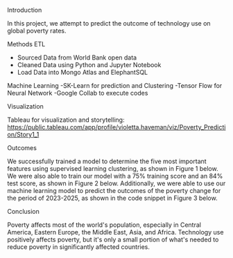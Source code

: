 Introduction

In this project, we attempt to predict the outcome of technology use on global poverty rates. 

Methods
ETL

- Sourced Data from World Bank open data
- Cleaned Data using Python and Jupyter Notebook
- Load Data into Mongo Atlas and ElephantSQL

Machine Learning
-SK-Learn for prediction and Clustering
-Tensor Flow for Neural Network 
-Google Collab to execute codes

Visualization 

Tableau for visualization and storytelling: https://public.tableau.com/app/profile/violetta.haveman/viz/Poverty_Prediction/Story1_1

Outcomes 

We successfully trained a model to determine the five most important features using supervised learning clustering, as shown in Figure 1 below. We were also able to train our model with a 75% training score and an 84% test score, as shown in Figure 2 below. Additionally, we were able to use our machine learning model to predict the outcomes of the poverty change for the period of 2023-2025, as shown in the code snippet in Figure 3 below. 

Conclusion

Poverty affects most of the world's population, especially in Central America, Eastern Europe, the Middle East, Asia, and Africa. Technology use positively affects poverty, but it's only a small portion of what's needed to reduce poverty in significantly affected countries.


